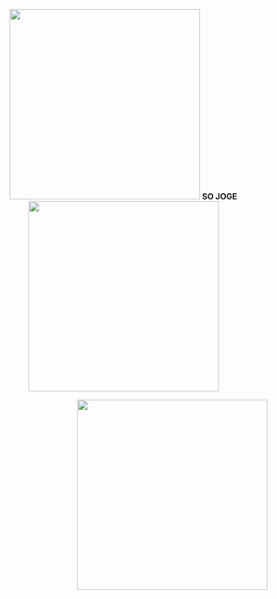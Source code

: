 <p align="center">
  <img src="https://imagehost9.online-image-editor.com/oie_upload/images/121591487Q3INra/1225921dSlYy3O.gif" width="333px" style="border:none;">
  <strong>SO JOGE</strong>
  <img src="https://imagehost9.online-image-editor.com/oie_upload/images/121591487Q3INra/1225921dSlYy3O.gif" width="333px" style="border:none;">
</p>
<p align="right">
  <img src="https://imagehost9.online-image-editor.com/oie_upload/images/151526h0OjBbZSp9/152520c5qYqAWU.gif" width="333px" style="border:none;">
</p>

